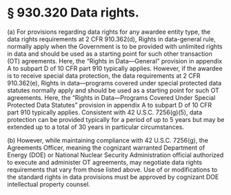 # § 930.320   Data rights.

(a) For provisions regarding data rights for any awardee entity type, the data rights requirements at 2 CFR 910.362(d), Rights in data-general rule, normally apply when the Government is to be provided with unlimited rights in data and should be used as a starting point for such other transaction (OT) agreements. Here, the “Rights in Data—General” provision in appendix A to subpart D of 10 CFR part 910 typically applies. However, if the awardee is to receive special data protection, the data requirements at 2 CFR 910.362(e), Rights in data—programs covered under special protected data statutes normally apply and should be used as a starting point for such OT agreements. Here, the “Rights in Data—Programs Covered Under Special Protected Data Statutes” provision in appendix A to subpart D of 10 CFR part 910 typically applies. Consistent with 42 U.S.C. 7256(g)(5), data protection can be provided typically for a period of up to 5 years but may be extended up to a total of 30 years in particular circumstances.


(b) However, while maintaining compliance with 42 U.S.C. 7256(g), the Agreements Officer, meaning the cognizant warranted Department of Energy (DOE) or National Nuclear Security Administration official authorized to execute and administer OT agreements, may negotiate data rights requirements that vary from those listed above. Use of or modifications to the standard rights in data provisions must be approved by cognizant DOE intellectual property counsel.






